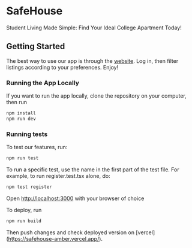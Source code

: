 # SafeHouse
Student Living Made Simple: Find Your Ideal College Apartment Today!

## Getting Started
The best way to use our app is through the [website](https://safehouse-amber.vercel.app/).
Log in, then filter listings according to your preferences. Enjoy!


### Running the App Locally
If you want to run the app locally, clone the repository on your computer, then run
```bash
npm install
npm run dev
```

### Running tests
To test our features, run:
```bash
npm run test
```
To run a specific test, use the name in the first part of the test file. For example, to run register.test.tsx alone, do: 
```bash
npm test register
```

Open [http://localhost:3000](http://localhost:3000) with your browser of choice

To deploy, run 
```bash
npm run build
```
Then push changes and check deployed version on [vercel] (https://safehouse-amber.vercel.app/).